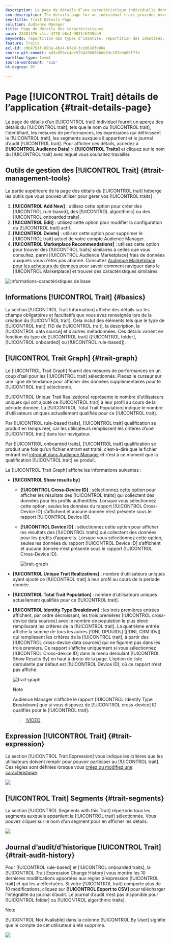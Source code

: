 ```yaml
---
description: La page de détails d’une caractéristique individuelle donne un aperçu des informations telles que le nom de la caractéristique, l’identifiant, les mesures de performances, les expressions qui définissent la caractéristique, les segments auxquels elle appartient et le journal d’audit de la caractéristique. Pour afficher ces détails, accédez à Données d’audience > Caractéristiques et cliquez sur le nom de la caractéristique que vous souhaitez utiliser.
seo-description: The details page for an individual trait provides overview of information like the trait name, ID, performance metrics, expressions that define the trait, segments it belongs to, and the trait audit log. To vew these details, go to Audience Data > Traits and click the name of the trait you want to work with.
seo-title: Trait Details Page
solution: Audience Manager
title: Page de détails des caractéristiques
uuid: 23301376-c1cc-4778-b8c4-9831f6739db9
keywords: répartition des types d’identité, répartition des identités, rapports d’identité d’audience, entre appareils, ID entre appareils, ID d’appareil
feature: Traits
exl-id: c0b4791f-885e-4b14-b7e8-3c2d618fb80e
source-git-commit: 4d3c859cc4dc5294286680b0e63c287e0409f7fd
workflow-type: tm+mt
source-wordcount: '616'
ht-degree: 0%

---
```


# Page [!UICONTROL Trait] détails de l’application {#trait-details-page}

La page de détails d’un [!UICONTROL trait] individuel fournit un aperçu des détails du [!UICONTROL trait], tels que le nom du [!UICONTROL trait], l’identifiant, les mesures de performances, les expressions qui définissent le [!UICONTROL trait], les segments auxquels il appartient et le journal d’audit [!UICONTROL trait]. Pour afficher ces détails, accédez à **[!UICONTROL Audience Data]** > **[!UICONTROL Traits]** et cliquez sur le nom du [!UICONTROL trait] avec lequel vous souhaitez travailler.

## Outils de gestion des [!UICONTROL Trait] {#trait-management-tools}

La partie supérieure de la page des détails du [!UICONTROL trait] héberge les outils que vous pouvez utiliser pour gérer vos [!UICONTROL traits] :

1. **[!UICONTROL Add New]** : utilisez cette option pour créer des [!UICONTROL rule-based], des [!UICONTROL algorithmic] ou des [!UICONTROL onboarded traits].
2. **[!UICONTROL Edit]** : utilisez cette option pour modifier la configuration du [!UICONTROL trait] actif.
3. **[!UICONTROL Delete]** : utilisez cette option pour supprimer le [!UICONTROL trait] actuel de votre compte Audience Manager.
4. **[!UICONTROL Marketplace Recommendations]** : utilisez cette option pour trouver des [!UICONTROL traits] similaires à celles que vous consultez, parmi [!UICONTROL Audience Marketplace] frais de données auxquels vous n&#39;êtes pas abonné. Consultez [Audience Marketplace pour les acheteurs de données](../audience-marketplace/marketplace-data-buyers/marketplace-data-buyers.md) pour savoir comment naviguer dans le [!UICONTROL Marketplace] et trouver des caractéristiques similaires.

![informations-caractéristiques de base](assets/basic-trait-information.png)

## Informations [!UICONTROL Trait] {#basics}

La section [!UICONTROL Trait Information] affiche des détails sur les champs obligatoires et facultatifs que vous avez renseignés lors de la création du [!UICONTROL trait]. Cela inclut des éléments tels que le type de [!UICONTROL trait], l’ID de [!UICONTROL trait], la description, la [!UICONTROL data source] et d’autres métadonnées. Ces détails varient en fonction du type de [!UICONTROL trait] ([!UICONTROL folder], [!UICONTROL onboarded] ou [!UICONTROL rule-based]).

## [!UICONTROL Trait Graph] {#trait-graph}

Le [!UICONTROL Trait Graph] fournit des mesures de performances en un coup d’œil pour les [!UICONTROL trait] sélectionnés. Placez le curseur sur une ligne de tendance pour afficher des données supplémentaires pour le [!UICONTROL trait] sélectionné.

[!UICONTROL Unique Trait Realizations] représente le nombre d’utilisateurs uniques qui ont ajouté ce [!UICONTROL trait] à leur profil au cours de la période donnée. La [!UICONTROL Total Trait Population] indique le nombre d’utilisateurs uniques actuellement qualifiés pour ce [!UICONTROL trait].

Par [!UICONTROL rule-based traits], [!UICONTROL trait] qualification se produit en temps réel, car les utilisateurs remplissent les critères d’une [!UICONTROL trait] dans leur navigateur.

Par [!UICONTROL onboarded traits], [!UICONTROL trait] qualification se produit une fois qu’un fichier entrant est traité, c’est-à-dire que le fichier entrant est [introduit dans Audience Manager](../../faq/faq-inbound-data-ingestion.md) et c’est à ce moment que la qualification [!UICONTROL trait] se produit.

La [!UICONTROL Trait Graph] affiche les informations suivantes :

* **[!UICONTROL Show results by]**
   * **[!UICONTROL Cross-Device ID]** : sélectionnez cette option pour afficher les résultats des [!UICONTROL traits] qui collectent des données pour les profils authentifiés. Lorsque vous sélectionnez cette option, seules les données du rapport [!UICONTROL Cross-Device ID] s’affichent et aucune donnée n’est présente sous le rapport [!UICONTROL Device ID].
   * **[!UICONTROL Device ID]** : sélectionnez cette option pour afficher les résultats des [!UICONTROL traits] qui collectent des données pour les profils d’appareils. Lorsque vous sélectionnez cette option, seules les données du rapport [!UICONTROL Device ID] s’affichent et aucune donnée n’est présente sous le rapport [!UICONTROL Cross-Device ID].

     ![trait-graph](assets/trait-summary.gif)

* **[!UICONTROL Unique Trait Realizations]** : nombre d’utilisateurs uniques ayant ajouté ce [!UICONTROL trait] à leur profil au cours de la période donnée.
* **[!UICONTROL Total Trait Population]** : nombre d’utilisateurs uniques actuellement qualifiés pour ce [!UICONTROL trait].

* **[!UICONTROL Identity Type Breakdown]** : les trois premières entrées affichent, par ordre décroissant, les trois premières [!UICONTROL cross-device data sources] avec le nombre de population le plus élevé remplissant les critères de la [!UICONTROL trait]. La quatrième entrée affiche la somme de tous les autres [!DNL DPUUIDs] ([!DNL CRM IDs]) qui remplissent les critères de la [!UICONTROL trait], à partir des [!UICONTROL cross-device data sources] qui ne figurent pas dans les trois premiers. Ce rapport s’affiche uniquement si vous sélectionnez [!UICONTROL Cross-device ID] dans le menu déroulant [!UICONTROL Show Results By] en haut à droite de la page. L’option de liste déroulante par défaut est [!UICONTROL Device ID], où ce rapport n’est pas affiché.

  ![trait-graph](assets/trait-identity.png)

  >[!NOTE]
  >
  >Audience Manager n’affiche le rapport [!UICONTROL Identity Type Breakdown] que si vous disposez de [!UICONTROL cross-device] ID qualifiés pour le [!UICONTROL trait].

  >[!VIDEO](https://video.tv.adobe.com/v/27977/)

## Expression [!UICONTROL Trait] {#trait-expression}

La section [!UICONTROL Trait Expression] vous indique les critères que les utilisateurs doivent remplir pour pouvoir participer au [!UICONTROL trait]. Ces règles sont définies lorsque vous [créez ou modifiez une caractéristique](../../features/traits/about-trait-builder.md).

![](assets/traitExpression.png)

## [!UICONTROL Trait] Segments {#trait-segments}

La section [!UICONTROL Segments with this Trait] répertorie tous les segments auxquels appartient la [!UICONTROL trait] sélectionnée. Vous pouvez cliquer sur le nom d’un segment pour en afficher les détails.

![](assets/traitSegments.png)

## Journal d’audit/d’historique [!UICONTROL Trait] {#trait-audit-history}

Pour [!UICONTROL rule-based] et [!UICONTROL onboarded traits], la [!UICONTROL Trait Expression Change History] vous montre les 10 dernières modifications apportées aux règles d’expression [!UICONTROL trait] et qui les a effectuées. Si votre [!UICONTROL trait] comporte plus de 10 modifications, cliquez sur **[!UICONTROL Export to CSV]** pour télécharger l’intégralité du journal d’audit. Le journal d’audit n’est pas disponible pour [!UICONTROL folder] ou [!UICONTROL algorithmic traits].

>[!NOTE]
>
>[!UICONTROL Not Available] dans la colonne [!UICONTROL By User] signifie que le compte de cet utilisateur a été supprimé.

![](assets/traitHistory.png)
